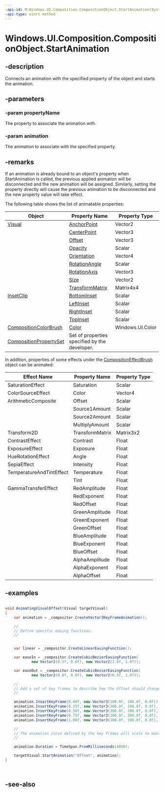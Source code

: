 ```yaml
---
-api-id: M:Windows.UI.Composition.CompositionObject.StartAnimation(System.String,Windows.UI.Composition.CompositionAnimation)
-api-type: winrt method
---
```


<!-- Method syntax
public void StartAnimation(System.String propertyName, Windows.UI.Composition.CompositionAnimation animation)
-->

# Windows.UI.Composition.CompositionObject.StartAnimation

## -description
Connects an animation with the specified property of the object and starts the animation.



## -parameters
### -param propertyName
The property to associate the animation with.

### -param animation
The animation to associate with the specified property.

## -remarks
If an animation is already bound to an object's property when StartAnimation is called, the previous applied animation will be disconnected and the new animation will be assigned. Similarly, setting the property directly will cause the previous animation to be disconnected and the new property value will take effect.

The following table shows the list of animatable properties:

| Object | Property Name | Property Type |
|---------|---------|---------|
| [Visual](visual.md) | [AnchorPoint](visual_anchorpoint.md) | Vector2 |
|  | [CenterPoint](visual_centerpoint.md) | Vector3 |
|  | [Offset](visual_offset.md) | Vector3 |
|  | [Opacity](visual_opacity.md) | Scalar |
|  | [Orientation](visual_orientation.md) | Vector4 |
|  | [RotationAngle](visual_rotationangle.md) | Scalar |
|  | [RotationAxis](visual_rotationaxis.md) | Vector3 |
|  | [Size](visual_size.md) | Vector2 |
|  | [TransformMatrix](visual_transformmatrix.md) | Matrix4x4 |
| [InsetClip](insetclip.md) | [BottomInset](insetclip_bottominset.md) | Scalar |
|  | [LeftInset](insetclip_leftinset.md) | Scalar |
|  | [RightInset](insetclip_rightinset.md) | Scalar |
|  | [TopInset](insetclip_topinset.md) | Scalar |
| [CompositionColorBrush](compositioncolorbrush.md) | [Color](compositioncolorbrush_color.md) | Windows.UI.Color |
| [CompositionPropertySet](compositionpropertyset.md) | Set of properties specified by the developer. |  |

In addition, properties of some effects under the [CompositionEffectBrush](compositioneffectbrush.md) object can be animated:

| Effect Name | Property Name | Property Type |
|---|---|---|
| SaturationEffect | Saturation | Scalar |
| ColorSourceEffect | Color | Vector4 |
| ArithmeticComposite | Offset | Scalar |
| | Source1Amount | Scalar |
| | Source2Amount | Scalar |
| | MultiplyAmount | Scalar |
| Transform2D | TransformMatrix | Matrix3x2 |
| ContrastEffect | Contrast | Float |
| ExposureEffect | Exposure | Float |
| HueRotationEffect | Angle | Float |
| SepiaEffect | Intensity | Float |
| TemperatureAndTintEffect | Temperature | Float |
| | Tint | Float |
| GammaTransferEffect | RedAmplitude | Float |
| | RedExponent | Float |
| | RedOffset | Float |
| | GreenAmplitude | Float |
| | GreenExponent | Float |
| | GreenOffset | Float |
| | BlueAmplitude | Float |
| | BlueExponent | Float |
| | BlueOffset | Float |
| | AlphaAmplitude | Float |
| | AlphaExponent | Float |
| | AlphaOffset | Float |

## -examples
```csharp

void AnimatingVisualOffset(Visual targetVisual) 
{ 
    var animation = _compositor.CreateVector3KeyFrameAnimation(); 

    // 
    // Define specific easing functions. 
    // 


    var linear = _compositor.CreateLinearEasingFunction(); 

    var easeIn = _compositor.CreateCubicBezierEasingFunction( 
            new Vector2(0.5f, 0.0f), new Vector2(1.0f, 1.0f)); 

    var easeOut = _compositor.CreateCubicBezierEasingFunction( 
            new Vector2(0.0f, 0.0f), new Vector2(0.5f, 1.0f)); 

    // 
    // Add a set of key frames to describe how the Offset should change over time.   
    // 

    animation.InsertKeyFrame(0.00f, new Vector3(100.0f, 100.0f, 0.0f)); 
    animation.InsertKeyFrame(0.25f, new Vector3(300.0f, 100.0f, 0.0f), easeIn); 
    animation.InsertKeyFrame(0.50f, new Vector3(300.0f, 300.0f, 0.0f), linear); 
    animation.InsertKeyFrame(0.75f, new Vector3(100.0f, 300.0f, 0.0f), linear); 
    animation.InsertKeyFrame(1.00f, new Vector3(100.0f, 100.0f, 0.0f), easeOut); 

    // 
    // The animation curve defined by the key frames will scale to match the duration. 
    // 

    animation.Duration = TimeSpan.FromMilliseconds(4000); 

    targetVisual.StartAnimation("Offset", animation); 
} 
          
          
```



## -see-also

